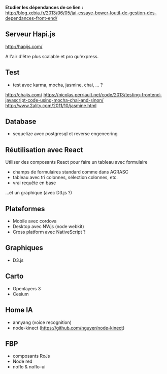 


**Etudier les dépendances de ce lien :**  
http://blog.xebia.fr/2013/06/05/jai-essaye-bower-loutil-de-gestion-des-dependances-front-end/


## Serveur Hapi.js

http://hapijs.com/

A l'air d'être plus scalable et pro qu'express.

## Test

- test avec karma, mocha, jasmine, chai, ... ?

http://chaijs.com/
https://nicolas.perriault.net/code/2013/testing-frontend-javascript-code-using-mocha-chai-and-sinon/
http://www.2ality.com/2011/10/jasmine.html

## Database

- sequelize avec postgresql et reverse engeneering


## Réutilisation avec React

Utiliser des composants React pour faire un tableau avec formulaire 
- champs de formulaires standard comme dans AGRASC
- tableau avec tri colonnes, sélection colonnes, etc.
- vrai requête en base

...et un graphique
(avec D3.js ?)


## Plateformes

- Mobile avec cordova
- Desktop avec NWjs (node webkit)
- Cross platform avec NativeScript ?

## Graphiques

- D3.js


## Carto

- Openlayers 3
- Cesium

## Home IA

- annyang (voice recognition)
- node-kinect (https://github.com/nguyer/node-kinect)


## FBP 

- composants RxJs
- Node red
- noflo & noflo-ui
